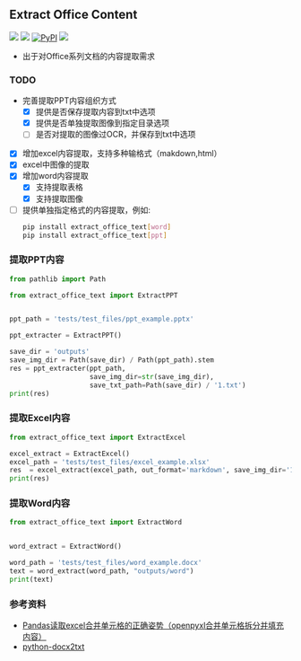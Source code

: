## Extract Office Content
<p>
    <a href=""><img src="https://img.shields.io/badge/Python->=3.7,<=3.10-aff.svg"></a>
    <a href=""><img src="https://img.shields.io/badge/OS-Linux%2C%20Win%2C%20Mac-pink.svg"></a>
    <a href="https://pypi.org/project/extract_office_content/"><img alt="PyPI" src="https://img.shields.io/pypi/v/extract_office_content"></a>
    <a href="https://pepy.tech/project/extract_office_content"><img src="https://static.pepy.tech/personalized-badge/extract_office_content?period=total&units=abbreviation&left_color=grey&right_color=blue&left_text=Downloads"></a>
</p>

- 出于对Office系列文档的内容提取需求


### TODO
- 完善提取PPT内容组织方式
  - [x] 提供是否保存提取内容到txt中选项
  - [x] 提供是否单独提取图像到指定目录选项
  - [ ] 是否对提取的图像过OCR，并保存到txt中选项
- [x] 增加excel内容提取，支持多种输格式（makdown,html）
- [x] excel中图像的提取
- [x] 增加word内容提取
  - [x] 支持提取表格
  - [x] 支持提取图像
- [ ] 提供单独指定格式的内容提取，例如:
    ```bash
    pip install extract_office_text[word]
    pip install extract_office_text[ppt]
    ```

### 提取PPT内容
```python
from pathlib import Path

from extract_office_text import ExtractPPT


ppt_path = 'tests/test_files/ppt_example.pptx'

ppt_extracter = ExtractPPT()

save_dir = 'outputs'
save_img_dir = Path(save_dir) / Path(ppt_path).stem
res = ppt_extracter(ppt_path,
                    save_img_dir=str(save_img_dir),
                    save_txt_path=Path(save_dir) / '1.txt')
print(res)
```

### 提取Excel内容
```python
from extract_office_text import ExtractExcel

excel_extract = ExtractExcel()
excel_path = 'tests/test_files/excel_example.xlsx'
res  = excel_extract(excel_path, out_format='markdown', save_img_dir='1')
print(res)
```

### 提取Word内容
```python
from extract_office_text import ExtractWord


word_extract = ExtractWord()

word_path = 'tests/test_files/word_example.docx'
text = word_extract(word_path, "outputs/word")
print(text)
```

### 参考资料
- [Pandas读取excel合并单元格的正确姿势（openpyxl合并单元格拆分并填充内容）](https://blog.51cto.com/u_11466419/6100833)
- [python-docx2txt](https://github.com/ankushshah89/python-docx2txt)